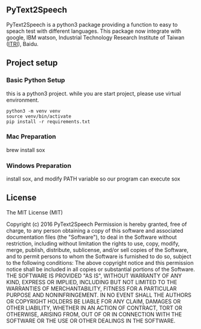 PyText2Speech
---
PyText2Speech is a python3 package providing a function to easy to speach test with different languages.
This package now integrate with google, IBM watson, Industrial Technology 
Research Institute of Taiwan ([ITRI](https://www.itri.org.tw/)), Baidu.

Project setup
---


### Basic Python Setup

this is a python3 project. while you are start project, please use virtual environment.

    python3 -m venv venv
    source venv/bin/activate
    pip install -r requirements.txt
   

### Mac Preparation

brew install sox

### Windows Preparation

install sox, and modify PATH variable so our program can execute sox


License
---
The MIT License (MIT)

Copyright (c) 2016 PyText2Speech
Permission is hereby granted, free of charge, to any person obtaining a copy of this software and associated 
documentation files (the "Software"), to deal in the Software without restriction, including without limitation
 the rights to use, copy, modify, merge, publish, distribute, sublicense, and/or sell copies of the Software,
  and to permit persons to whom the Software is furnished to do so, subject to the following conditions:
The above copyright notice and this permission notice shall be included in all copies or substantial portions of the 
Software.
THE SOFTWARE IS PROVIDED "AS IS", WITHOUT WARRANTY OF ANY KIND, EXPRESS OR IMPLIED,
 INCLUDING BUT NOT LIMITED TO THE WARRANTIES OF MERCHANTABILITY, FITNESS FOR A PARTICULAR PURPOSE AND NONINFRINGEMENT.
  IN NO EVENT SHALL THE AUTHORS OR COPYRIGHT HOLDERS BE LIABLE FOR ANY CLAIM, DAMAGES OR OTHER LIABILITY,
   WHETHER IN AN ACTION OF CONTRACT, TORT OR OTHERWISE, ARISING FROM, 
   OUT OF OR IN CONNECTION WITH THE SOFTWARE OR THE USE OR OTHER DEALINGS IN THE SOFTWARE.
